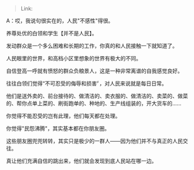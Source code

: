 > Link: 

A：哎，我说句很实在的，人民"不感性"得很。

养尊处优的白领和学生【并不是人民】。

发动群众是一个多么困难和长期的工作，你真的和人民接触一下就知道了。

人民眼里的世界，和高档小区里想象的世界有极大的不同。

自信登高一呼就有愤怒的群众负粮景人，这是一种非常离谱的自我感觉良好。

往往白领们觉得“不可忍受的侮辱和损害〞，对人民来说就是每日日常。

他们是送外卖的、前台接待的、做清洁的、卖衣服的、做清洁的、卖菜的、做菜的、帮你点单上菜的、刷街跑单的、种地的、生产线组装的，开大货车的......

你觉得不能忍受的岂有此理，他们每天都在处理。

你觉得"民怨沸腾"，其实基本都在你朋友圈。

这些朋友圈兜兜转转，其实只是极少的一群人——因为他们并不与真正的人民交往。

真让他们充满自信的跳出来，他们就会发现到底人民站在哪一边。
